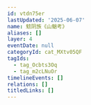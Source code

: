 ```yaml
---
id: vtdn75er
lastUpdated: '2025-06-07'
name: 鬾阴族《山魈考》
aliases: []
layer: 4
eventDate: null
categoryId: cat_MXtv05QF
tagIds:
  - tag_Ocbts3Oq
  - tag_m2cLNuOr
timelineEvents: []
relations: []
titledLinks: []
---
```


